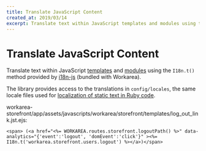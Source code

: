 ```yaml
---
title: Translate JavaScript Content
created_at: 2019/03/14
excerpt: Translate text within JavaScript templates and modules using the I18n.t() method provided by i18n-js (bundled with Workarea).
---
```


# Translate JavaScript Content

Translate text within JavaScript [templates](javascript-templates.html) and [modules](javascript-modules.html) using the `I18n.t()` method provided by [i18n-js](https://github.com/fnando/i18n-js) (bundled with Workarea).

The library provides access to the translations in `config/locales`, the same locale files used for [localization of static text in Ruby code](translate-or-customize-static-content.html).

workarea-storefront/app/assets/javascripts/workarea/storefront/templates/log\_out\_link.jst.ejs:

```
<span> (<a href="<%= WORKAREA.routes.storefront.logoutPath() %>" data-analytics="{'event':'logout', 'domEvent':'click'}" ><%= I18n.t('workarea.storefront.users.logout') %></a>)</span>
```
